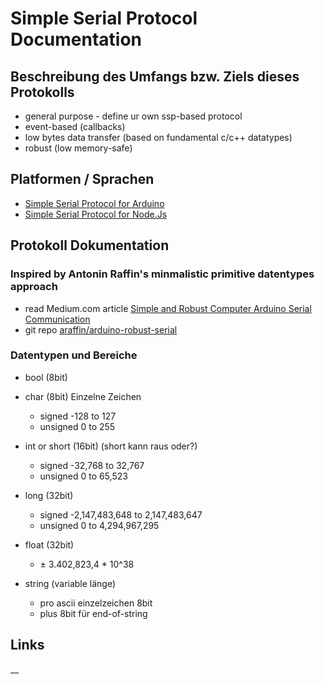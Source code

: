 # Simple Serial Protocol Documentation

## Beschreibung des Umfangs bzw. Ziels dieses Protokolls
* general purpose - define ur own ssp-based protocol
* event-based (callbacks)
* low bytes data transfer (based on fundamental c/c++ datatypes)
* robust (low memory-safe)

## Platformen / Sprachen
* [Simple Serial Protocol for Arduino]
* [Simple Serial Protocol for Node.Js]

## Protokoll Dokumentation

### Inspired by Antonin Raffin's minmalistic primitive datentypes approach
* read Medium.com article [Simple and Robust Computer Arduino Serial Communication]
* git repo [araffin/arduino-robust-serial]

### Datentypen und Bereiche
* bool (8bit)

* char (8bit) Einzelne Zeichen
    * signed -128 to 127
    * unsigned 0 to 255

* int or short (16bit) (short kann raus oder?)
    * signed -32,768 to 32,767
    * unsigned 0 to 65,523 

* long (32bit)
    * signed -2,147,483,648 to 2,147,483,647
    * unsigned 0 to 4,294,967,295
    
* float (32bit)
    * ± 3.402,823,4 * 10^38

* string (variable länge)
    * pro ascii einzelzeichen 8bit
    * plus 8bit für end-of-string

## Links
[Simple Serial Protocol for Arduino]:https://gitlab.com/yesbotics/simple-serial-protocol/simple-serial-protocol-arduino
[Simple Serial Protocol for Node.Js]:https://gitlab.com/yesbotics/simple-serial-protocol/simple-serial-protocol-node
[Simple and Robust Computer Arduino Serial Communication]:https://medium.com/@araffin/simple-and-robust-computer-arduino-serial-communication-f91b95596788
[araffin/arduino-robust-serial]:https://github.com/araffin/arduino-robust-serial
__
